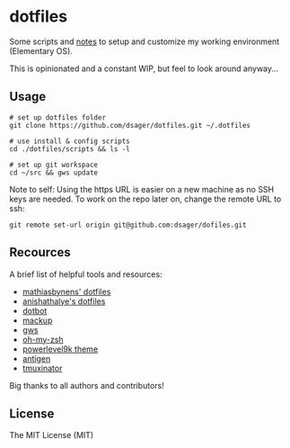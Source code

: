 # dotfiles

Some scripts and [notes](NOTES.md) to setup and customize my working environment (Elementary OS).

This is opinionated and a constant WIP, but feel to look around anyway...

## Usage

    # set up dotfiles folder
    git clone https://github.com/dsager/dotfiles.git ~/.dotfiles

    # use install & config scripts
    cd ./dotfiles/scripts && ls -l

    # set up git workspace
    cd ~/src && gws update

Note to self: Using the https URL is easier on a new machine as no
SSH keys are needed. To work on the repo later on, change the remote
URL to ssh:

    git remote set-url origin git@github.com:dsager/dofiles.git

## Recources

A brief list of helpful tools and resources:

- [mathiasbynens' dotfiles](https://github.com/mathiasbynens/dotfiles)
- [anishathalye's dotfiles](https://github.com/anishathalye/dotfiles)
- [dotbot](https://github.com/anishathalye/dotbot)
- [mackup](https://github.com/lra/mackup)
- [gws](https://github.com/StreakyCobra/gws)
- [oh-my-zsh](https://github.com/robbyrussell/oh-my-zsh/)
- [powerlevel9k theme](https://github.com/bhilburn/powerlevel9k)
- [antigen](https://github.com/zsh-users/antigen.git)
- [tmuxinator](https://github.com/tmuxinator/tmuxinator)

Big thanks to all authors and contributors!

## License

The MIT License (MIT)

